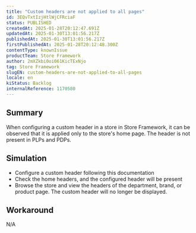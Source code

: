 ```yaml
---
title: "Custom headers are not applied to all pages"
id: 3EQvTxtIzjHtlWjCFRciaF
status: PUBLISHED
createdAt: 2025-01-28T20:12:47.691Z
updatedAt: 2025-01-30T13:01:56.217Z
publishedAt: 2025-01-30T13:01:56.217Z
firstPublishedAt: 2025-01-28T20:12:48.300Z
contentType: knownIssue
productTeam: Store Framework
author: 2mXZkbi0oi061KicTExNjo
tag: Store Framework
slugEN: custom-headers-are-not-applied-to-all-pages
locale: en
kiStatus: Backlog
internalReference: 1170580
---
```


## Summary


When configuring a custom header in a store in Store Framework, it can be observed that it is applied only to the store's home page. The header is not present in PLPs and PDPs.


##

## Simulation



- Configure a custom header following this documentation
- Check the home headers, and the configured header will be present
- Browse the store and view the headers of the department, brand, or product page. The custom header will no longer be displayed.


##

## Workaround


N/A





